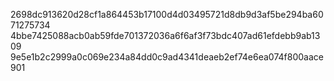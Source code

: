 2698dc913620d28cf1a864453b17100d4d03495721d8db9d3af5be294ba6071275734
4bbe7425088acb0ab59fde701372036a6f6af3f73bdc407ad61efdebb9ab1309
9e5e1b2c2999a0c069e234a84dd0c9ad4341deaeb2ef74e6ea074f800aace901 
